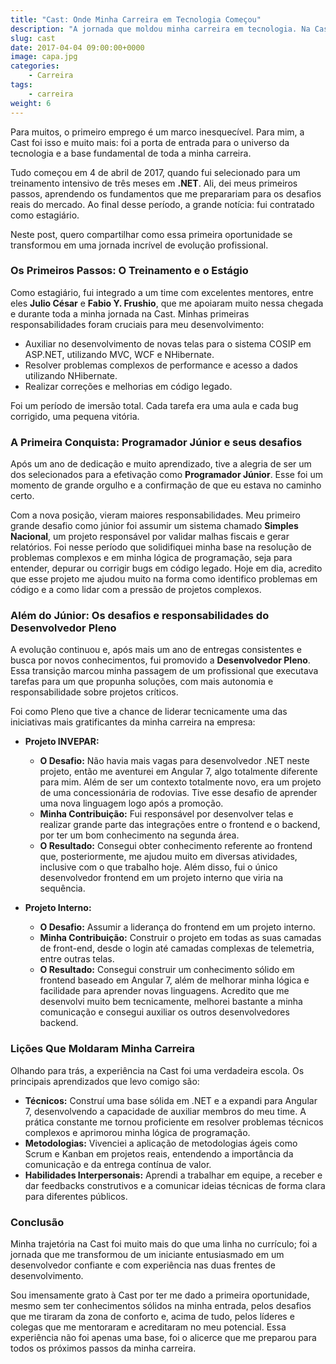 ```yaml
---
title: "Cast: Onde Minha Carreira em Tecnologia Começou"
description: "A jornada que moldou minha carreira em tecnologia. Na Cast, meu primeiro emprego, fui de um iniciante em .NET a um profissional com autonomia para desenvolver soluções de ponta a ponta. Uma história sobre crescimento, desafios e a importância da primeira oportunidade."
slug: cast
date: 2017-04-04 09:00:00+0000
image: capa.jpg
categories:
    - Carreira
tags:
    - carreira
weight: 6
---
```


Para muitos, o primeiro emprego é um marco inesquecível. Para mim, a Cast foi isso e muito mais: foi a porta de entrada para o universo da tecnologia e a base fundamental de toda a minha carreira.

Tudo começou em 4 de abril de 2017, quando fui selecionado para um treinamento intensivo de três meses em **.NET**. Ali, dei meus primeiros passos, aprendendo os fundamentos que me preparariam para os desafios reais do mercado. Ao final desse período, a grande notícia: fui contratado como estagiário.

Neste post, quero compartilhar como essa primeira oportunidade se transformou em uma jornada incrível de evolução profissional.

### Os Primeiros Passos: O Treinamento e o Estágio

Como estagiário, fui integrado a um time com excelentes mentores, entre eles **Julio César** e **Fabio Y. Frushio**, que me apoiaram muito nessa chegada e durante toda a minha jornada na Cast. Minhas primeiras responsabilidades foram cruciais para meu desenvolvimento:

* Auxiliar no desenvolvimento de novas telas para o sistema COSIP em ASP.NET, utilizando MVC, WCF e NHibernate.
* Resolver problemas complexos de performance e acesso a dados utilizando NHibernate.
* Realizar correções e melhorias em código legado.

Foi um período de imersão total. Cada tarefa era uma aula e cada bug corrigido, uma pequena vitória.

### A Primeira Conquista: Programador Júnior e seus desafios

Após um ano de dedicação e muito aprendizado, tive a alegria de ser um dos selecionados para a efetivação como **Programador Júnior**. Esse foi um momento de grande orgulho e a confirmação de que eu estava no caminho certo.

Com a nova posição, vieram maiores responsabilidades. Meu primeiro grande desafio como júnior foi assumir um sistema chamado **Simples Nacional**, um projeto responsável por validar malhas fiscais e gerar relatórios. Foi nesse período que solidifiquei minha base na resolução de problemas complexos e em minha lógica de programação, seja para entender, depurar ou corrigir bugs em código legado. Hoje em dia, acredito que esse projeto me ajudou muito na forma como identifico problemas em código e a como lidar com a pressão de projetos complexos.

### Além do Júnior: Os desafios e responsabilidades do Desenvolvedor Pleno

A evolução continuou e, após mais um ano de entregas consistentes e busca por novos conhecimentos, fui promovido a **Desenvolvedor Pleno**. Essa transição marcou minha passagem de um profissional que executava tarefas para um que propunha soluções, com mais autonomia e responsabilidade sobre projetos críticos.

Foi como Pleno que tive a chance de liderar tecnicamente uma das iniciativas mais gratificantes da minha carreira na empresa:

* **Projeto INVEPAR:**
    * **O Desafio:** Não havia mais vagas para desenvolvedor .NET neste projeto, então me aventurei em Angular 7, algo totalmente diferente para mim. Além de ser um contexto totalmente novo, era um projeto de uma concessionária de rodovias. Tive esse desafio de aprender uma nova linguagem logo após a promoção.
    * **Minha Contribuição:** Fui responsável por desenvolver telas e realizar grande parte das integrações entre o frontend e o backend, por ter um bom conhecimento na segunda área.
    * **O Resultado:** Consegui obter conhecimento referente ao frontend que, posteriormente, me ajudou muito em diversas atividades, inclusive com o que trabalho hoje. Além disso, fui o único desenvolvedor frontend em um projeto interno que viria na sequência.

* **Projeto Interno:**
    * **O Desafio:** Assumir a liderança do frontend em um projeto interno.
    * **Minha Contribuição:** Construir o projeto em todas as suas camadas de front-end, desde o login até camadas complexas de telemetria, entre outras telas.
    * **O Resultado:** Consegui construir um conhecimento sólido em frontend baseado em Angular 7, além de melhorar minha lógica e facilidade para aprender novas linguagens. Acredito que me desenvolvi muito bem tecnicamente, melhorei bastante a minha comunicação e consegui auxiliar os outros desenvolvedores backend.

### Lições Que Moldaram Minha Carreira

Olhando para trás, a experiência na Cast foi uma verdadeira escola. Os principais aprendizados que levo comigo são:

* **Técnicos:** Construí uma base sólida em .NET e a expandi para Angular 7, desenvolvendo a capacidade de auxiliar membros do meu time. A prática constante me tornou proficiente em resolver problemas técnicos complexos e aprimorou minha lógica de programação.
* **Metodologias:** Vivenciei a aplicação de metodologias ágeis como Scrum e Kanban em projetos reais, entendendo a importância da comunicação e da entrega contínua de valor.
* **Habilidades Interpersonais:** Aprendi a trabalhar em equipe, a receber e dar feedbacks construtivos e a comunicar ideias técnicas de forma clara para diferentes públicos.

### Conclusão

Minha trajetória na Cast foi muito mais do que uma linha no currículo; foi a jornada que me transformou de um iniciante entusiasmado em um desenvolvedor confiante e com experiência nas duas frentes de desenvolvimento.

Sou imensamente grato à Cast por ter me dado a primeira oportunidade, mesmo sem ter conhecimentos sólidos na minha entrada, pelos desafios que me tiraram da zona de conforto e, acima de tudo, pelos líderes e colegas que me mentoraram e acreditaram no meu potencial. Essa experiência não foi apenas uma base, foi o alicerce que me preparou para todos os próximos passos da minha carreira.